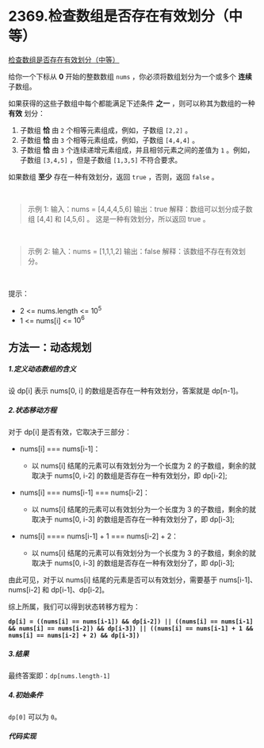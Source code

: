# 2369.检查数组是否存在有效划分（中等）

[检查数组是否存在有效划分（中等）](https://leetcode.cn/problems/check-if-there-is-a-valid-partition-for-the-array/description/)

给你一个下标从 **0** 开始的整数数组 `nums` ，你必须将数组划分为一个或多个 **连续** 子数组。

如果获得的这些子数组中每个都能满足下述条件 **之一** ，则可以称其为数组的一种 **有效** 划分：

1. 子数组 **恰** 由 `2` 个相等元素组成，例如，子数组 `[2,2]` 。
2. 子数组 **恰** 由 `3` 个相等元素组成，例如，子数组 `[4,4,4]` 。
3. 子数组 **恰** 由 `3` 个连续递增元素组成，并且相邻元素之间的差值为 `1` 。例如，子数组 `[3,4,5]` ，但是子数组 `[1,3,5]` 不符合要求。

如果数组 **至少** 存在一种有效划分，返回 `true` ，否则，返回 `false` 。

<br/>

> 示例 1:
> 输入：nums = [4,4,4,5,6]
> 输出：true
> 解释：数组可以划分成子数组 [4,4] 和 [4,5,6] 。
> 这是一种有效划分，所以返回 true 。

<br/>

> 示例 2:
> 输入：nums = [1,1,1,2]
> 输出：false
> 解释：该数组不存在有效划分。

<br/>

提示：

- 2 <= nums.length <= $10^5$
- 1 <= nums[i] <= $10^6$

## 方法一：动态规划

##### 1.定义动态数组的含义

设 dp[i] 表示 nums[0, i] 的数组是否存在一种有效划分，答案就是 dp[n-1]。

##### 2.状态移动方程

对于 dp[i] 是否有效，它取决于三部分：

- nums[i] === nums[i-1]：

  - 以 nums[i] 结尾的元素可以有效划分为一个长度为 2 的子数组，剩余的就取决于 nums[0, i-2] 的数组是否存在一种有效划分，即 dp[i-2];

- nums[i] === nums[i-1] === nums[i-2]：

  - 以 nums[i] 结尾的元素可以有效划分为一个长度为 3 的子数组，剩余的就取决于 nums[0, i-3] 的数组是否存在一种有效划分了，即 dp[i-3];

- nums[i] ==== nums[i-1] + 1 === nums[i-2] + 2：
  - 以 nums[i] 结尾的元素可以有效划分为一个长度为 3 的子数组，剩余的就取决于 nums[0, i-3] 的数组是否存在一种有效划分了，即 dp[i-3];

由此可见，对于以 nums[i] 结尾的元素是否可以有效划分，需要基于 nums[i-1]、nums[i-2] 和 dp[i-1]、dp[i-2]。

综上所属，我们可以得到状态转移方程为：

**`dp[i] = ((nums[i] == nums[i-1]) && dp[i-2]) || ((nums[i] == nums[i-1] && nums[i] == nums[i-2]) && dp[i-3]) || ((nums[i] == nums[i-1] + 1 && nums[i] == nums[i-2] + 2) && dp[i-3])`**

##### 3.结果

最终答案即：`dp[nums.length-1]`

##### 4.初始条件

 `dp[0]` 可以为 `0`。

##### 代码实现
